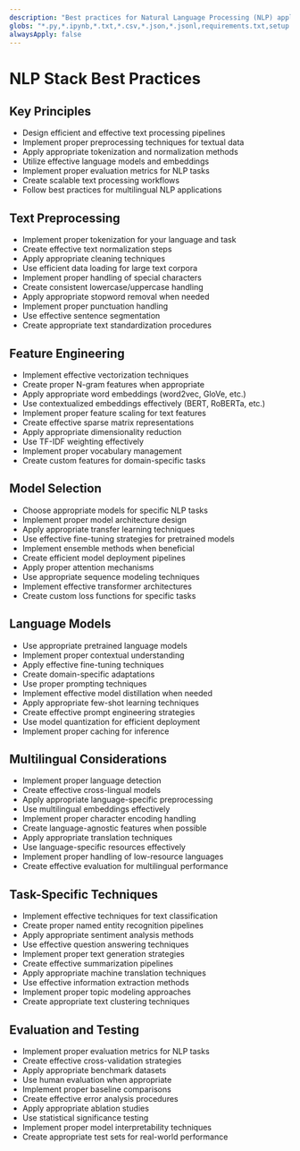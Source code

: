 ```yaml
---
description: "Best practices for Natural Language Processing (NLP) application development"
globs: "*.py,*.ipynb,*.txt,*.csv,*.json,*.jsonl,requirements.txt,setup.py"
alwaysApply: false
---
```


# NLP Stack Best Practices

## Key Principles

- Design efficient and effective text processing pipelines
- Implement proper preprocessing techniques for textual data
- Apply appropriate tokenization and normalization methods
- Utilize effective language models and embeddings
- Implement proper evaluation metrics for NLP tasks
- Create scalable text processing workflows
- Follow best practices for multilingual NLP applications

## Text Preprocessing

- Implement proper tokenization for your language and task
- Create effective text normalization steps
- Apply appropriate cleaning techniques
- Use efficient data loading for large text corpora
- Implement proper handling of special characters
- Create consistent lowercase/uppercase handling
- Apply appropriate stopword removal when needed
- Implement proper punctuation handling
- Use effective sentence segmentation
- Create appropriate text standardization procedures

## Feature Engineering

- Implement effective vectorization techniques
- Create proper N-gram features when appropriate
- Apply appropriate word embeddings (word2vec, GloVe, etc.)
- Use contextualized embeddings effectively (BERT, RoBERTa, etc.)
- Implement proper feature scaling for text features
- Create effective sparse matrix representations
- Apply appropriate dimensionality reduction
- Use TF-IDF weighting effectively
- Implement proper vocabulary management
- Create custom features for domain-specific tasks

## Model Selection

- Choose appropriate models for specific NLP tasks
- Implement proper model architecture design
- Apply appropriate transfer learning techniques
- Use effective fine-tuning strategies for pretrained models
- Implement ensemble methods when beneficial
- Create efficient model deployment pipelines
- Apply proper attention mechanisms
- Use appropriate sequence modeling techniques
- Implement effective transformer architectures
- Create custom loss functions for specific tasks

## Language Models

- Use appropriate pretrained language models
- Implement proper contextual understanding
- Apply effective fine-tuning techniques
- Create domain-specific adaptations
- Use proper prompting techniques
- Implement effective model distillation when needed
- Apply appropriate few-shot learning techniques
- Create effective prompt engineering strategies
- Use model quantization for efficient deployment
- Implement proper caching for inference

## Multilingual Considerations

- Implement proper language detection
- Create effective cross-lingual models
- Apply appropriate language-specific preprocessing
- Use multilingual embeddings effectively
- Implement proper character encoding handling
- Create language-agnostic features when possible
- Apply appropriate translation techniques
- Use language-specific resources effectively
- Implement proper handling of low-resource languages
- Create effective evaluation for multilingual performance

## Task-Specific Techniques

- Implement effective techniques for text classification
- Create proper named entity recognition pipelines
- Apply appropriate sentiment analysis methods
- Use effective question answering techniques
- Implement proper text generation strategies
- Create effective summarization pipelines
- Apply appropriate machine translation techniques
- Use effective information extraction methods
- Implement proper topic modeling approaches
- Create appropriate text clustering techniques

## Evaluation and Testing

- Implement proper evaluation metrics for NLP tasks
- Create effective cross-validation strategies
- Apply appropriate benchmark datasets
- Use human evaluation when appropriate
- Implement proper baseline comparisons
- Create effective error analysis procedures
- Apply appropriate ablation studies
- Use statistical significance testing
- Implement proper model interpretability techniques
- Create appropriate test sets for real-world performance
